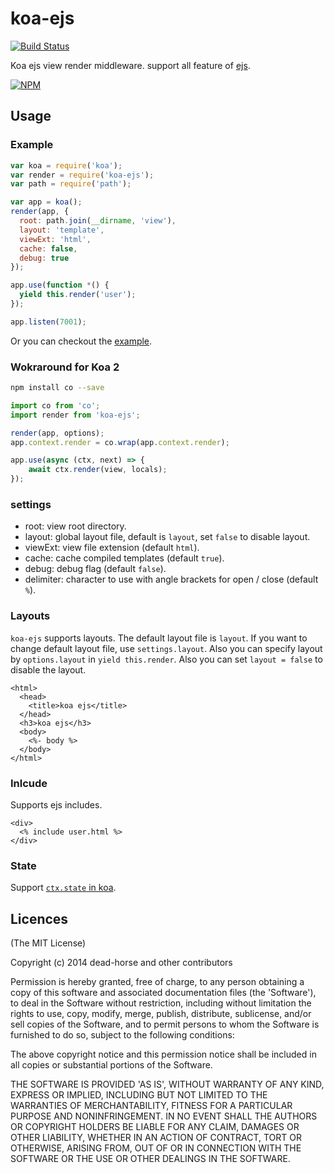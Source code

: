 koa-ejs
=========

[![Build Status](https://secure.travis-ci.org/koajs/ejs.svg)](http://travis-ci.org/koajs/ejs)

Koa ejs view render middleware. support all feature of [ejs](https://github.com/mde/ejs).

[![NPM](https://nodei.co/npm/koa-ejs.png?downloads=true)](https://nodei.co/npm/koa-ejs/)

## Usage

### Example

```js
var koa = require('koa');
var render = require('koa-ejs');
var path = require('path');

var app = koa();
render(app, {
  root: path.join(__dirname, 'view'),
  layout: 'template',
  viewExt: 'html',
  cache: false,
  debug: true
});

app.use(function *() {
  yield this.render('user');
});

app.listen(7001);
```

Or you can checkout the [example](https://github.com/dead-horse/koa-ejs/tree/master/example).

### Wokraround for Koa 2

```sh
npm install co --save
```
```javascript
import co from 'co';
import render from 'koa-ejs';

render(app, options);
app.context.render = co.wrap(app.context.render);

app.use(async (ctx, next) => {
    await ctx.render(view, locals);
});
```

### settings

* root: view root directory.
* layout: global layout file, default is `layout`, set `false` to disable layout.
* viewExt: view file extension (default `html`).
* cache: cache compiled templates (default `true`).
* debug: debug flag (default `false`).
* delimiter: character to use with angle brackets for open / close (default `%`).

### Layouts

`koa-ejs` supports layouts. The default layout file is `layout`. If you want to change default layout file, use `settings.layout`. Also you can specify layout by `options.layout` in `yield this.render`.
Also you can set `layout = false` to disable the layout.

```
<html>
  <head>
    <title>koa ejs</title>
  </head>
  <h3>koa ejs</h3>
  <body>
    <%- body %>
  </body>
</html>
```

### Inlcude

Supports ejs includes.

```
<div>
  <% include user.html %>
</div>
```

### State

Support [`ctx.state` in koa](https://github.com/koajs/koa/blob/master/docs/api/context.md#ctxstate).

## Licences
(The MIT License)

Copyright (c) 2014 dead-horse and other contributors

Permission is hereby granted, free of charge, to any person obtaining a copy of this software and associated documentation files (the 'Software'), to deal in the Software without restriction, including without limitation the rights to use, copy, modify, merge, publish, distribute, sublicense, and/or sell copies of the Software, and to permit persons to whom the Software is furnished to do so, subject to the following conditions:

The above copyright notice and this permission notice shall be included in all copies or substantial portions of the Software.

THE SOFTWARE IS PROVIDED 'AS IS', WITHOUT WARRANTY OF ANY KIND, EXPRESS OR IMPLIED, INCLUDING BUT NOT LIMITED TO THE WARRANTIES OF MERCHANTABILITY, FITNESS FOR A PARTICULAR PURPOSE AND NONINFRINGEMENT. IN NO EVENT SHALL THE AUTHORS OR COPYRIGHT HOLDERS BE LIABLE FOR ANY CLAIM, DAMAGES OR OTHER LIABILITY, WHETHER IN AN ACTION OF CONTRACT, TORT OR OTHERWISE, ARISING FROM, OUT OF OR IN CONNECTION WITH THE SOFTWARE OR THE USE OR OTHER DEALINGS IN THE SOFTWARE.
